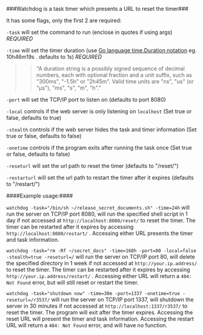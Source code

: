 ###Watchdog is a task timer which presents a URL to reset the timer###

It has some flags, only the first 2 are required:

`-task` will set the command to run (enclose in quotes if using args) *REQUIRED*

`-time` will set the timer duration (use [Go language time.Duration notation](http://golang.org/pkg/time/#ParseDuration) eg. 10h46m19s . defaults to 1s) *REQUIRED*

>>"A duration string is a possibly signed sequence of decimal numbers, each with optional fraction and a unit suffix, such as "300ms", "-1.5h" or "2h45m". Valid time units are "ns", "us" (or "µs"), "ms", "s", "m", "h"."

`-port` will set the TCP/IP port to listen on (defaults to port 8080)

`-local` controls if the web server is only listening on `localhost` (Set true or false, defaults to true)

`-stealth` controls if the web server hides the task and timer information (Set true or false, defaults to false)

`-onetime` controls if the program exits after running the task once (Set true or false, defaults to false)

`-reseturl` will set the url path to reset the timer (defaults to "/reset/")

`-restarturl` will set the url path to restart the timer after it expires (defaults to "/restart/")

####Example usage:####

`watchdog -task="/bin/sh ~/release_secret_documents.sh" -time=24h` will run the server on TCP/IP port 8080, will run the specified shell script in 1 day if not accessed at `http://localhost:8080/reset/` to reset the timer. The timer can be restarted after it expires by accessing `http://localhost:8080/restart/` . Accessing either URL presents the timer and task information.

`watchdog -task="rm -Rf ~/secret_docs" -time=168h -port=80 -local=false -stealth=true -reseturl=/` will run the server on TCP/IP port 80, will delete the specified directory in 1 week if not accessed at `http://your.ip.address/` to reset the timer. The timer can be restarted after it expires by accessing `http://your.ip.address/restart/` . Accessing either URL will return a `404: Not Found` error, but will still reset or restart the timer.

`watchdog -task="shutdown now" -time=30m -port=1337 -onetime=true -reseturl=/r3537/` will run the server on TCP/IP port 1337, will shutdown the server in 30 minutes if not accessed at `http://localhost:1337/r3537/` to reset the timer. The program will exit after the timer expires. Accessing the reset URL will present the timer and task information. Accessing the restart URL will return a `404: Not Found` error, and will have no function.